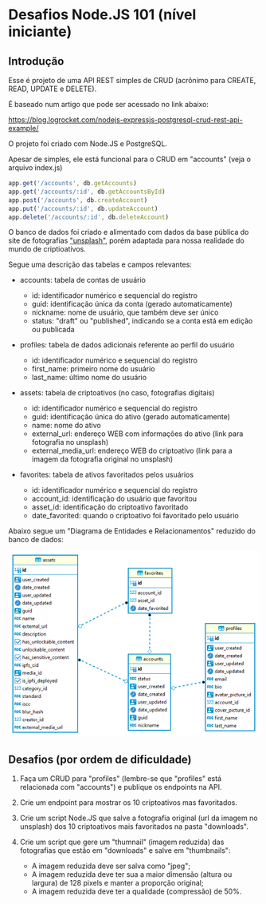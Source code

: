 # Desafios Node.JS 101 (nível iniciante)


## Introdução

Esse é projeto de uma API REST simples de CRUD (acrônimo para CREATE, READ, UPDATE e DELETE).


É baseado num artigo que pode ser acessado no link abaixo:

https://blog.logrocket.com/nodejs-expressjs-postgresql-crud-rest-api-example/

O projeto foi criado com Node.JS e PostgreSQL.

Apesar de simples, ele está funcional para o CRUD em "accounts" (veja o arquivo index.js)

```javascript
app.get('/accounts', db.getAccounts)
app.get('/accounts/:id', db.getAccountsById)
app.post('/accounts', db.createAccount)
app.put('/accounts/:id', db.updateAccount)
app.delete('/accounts/:id', db.deleteAccount)
```

O banco de dados foi criado e alimentado com dados da base pública do site de fotografias ["unsplash"](https://unsplash.com), porém adaptada para nossa realidade do mundo de criptioativos.

Segue uma descrição das tabelas e campos relevantes:

- accounts: tabela de contas de usuário 
  
  - id: identificador numérico e sequencial do registro
  - guid: identificação única da conta (gerado automaticamente)
  - nickname: nome de usuário, que também deve ser único
  - status: "draft" ou "published", indicando se a conta está em edição ou publicada 

- profiles: tabela de dados adicionais referente ao perfil do usuário

  - id: identificador numérico e sequencial do registro
  - first_name: primeiro nome do usuário
  - last_name: último nome do usuário

- assets: tabela de criptoativos (no caso, fotografias digitais)
  
  - id: identificador numérico e sequencial do registro
  - guid: identificação única do ativo (gerado automaticamente)
  - name: nome do ativo
  - external_url: endereço WEB com informações do ativo (link para fotografia no unsplash)
  - external_media_url: endereço WEB do criptoativo (link para a imagem da fotografia original no unsplash)

- favorites: tabela de ativos favoritados pelos usuários

  - id: identificador numérico e sequencial do registro
  - account_id: identificação do usuário que favoritou
  - asset_id: identificação do criptoativo favoritado
  - date_favorited: quando o criptoativo foi favoritado pelo usuário

Abaixo segue um "Diagrama de Entidades e Relacionamentos" reduzido do banco de dados:


!["Diagrama de Entidades e Relacionamentos](files/er_diagram.png)


## Desafios (por ordem de dificuldade)

1. Faça um CRUD para "profiles" (lembre-se que "profiles" está relacionada com "accounts") e publique os endpoints na API.

2. Crie um endpoint para mostrar os 10 criptoativos mas favoritados.

3. Crie um script Node.JS que salve a fotografia original (url da imagem no unsplash) dos 10 criptoativos mais favoritados na pasta "downloads". 

4. Crie um script que gere um "thumnail" (imagem reduzida) das fotografias que estão em "downloads" e salve em "thumbnails":
   - A imagem reduzida deve ser salva como "jpeg";
   - A imagem reduzida deve ter sua a maior dimensão (altura ou largura) de 128 pixels e manter a proporção original;
   - A imagem reduzida deve ter a qualidade (compressão) de 50%.

